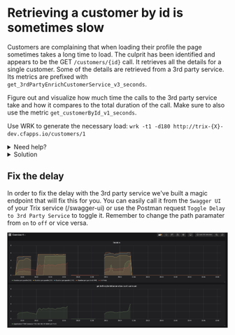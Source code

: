 # Retrieving a customer by id is sometimes slow

Customers are complaining that when loading their profile the page sometimes takes a long time to load. The culprit has been identified and appears to be the GET `/customers/{id}` call. It retrieves all the details for a single customer.
Some of the details are retrieved from a 3rd party service. Its metrics are prefixed with `get_3rdPartyEnrichCustomerService_v3_seconds`. 

Figure out and visualize how much time the calls to the 3rd party service take and how it compares to the total duration of the call. Make sure to also use the metric `get_customerById_v1_seconds`.

Use WRK to generate the necessary load: `wrk -t1 -d180 http://trix-{X}-dev.cfapps.io/customers/1`

<details><summary>Need help?</summary>
<p>The get_3rdPartyEnrichCustomerService_v3_seconds metric behaves slightly different. In order to get the average duration of calls to the 3rd party services you have to divide the <a target="_blank" href="https://prometheus.io/docs/practices/histograms/#count-and-sum-of-observations
">sum by the count of observations</a>.
</p>
</details>
<details><summary>Solution</summary>
<p>rate(get_3rdPartyEnrichCustomerService_v3_seconds_sum[1m])/rate(get_3rdPartyEnrichCustomerService_v3_seconds_count[1m])
</p>
</details>

## Fix the delay
In order to fix the delay with the 3rd party service we've built a magic endpoint that will fix this for you.
You can easily call it from the `Swagger UI` of your Trix service (/swagger-ui) or use the Postman request `Toggle Delay to 3rd Party Service` to toggle it. Remember to change the path paramater from `on` to `off` or vice versa.

![Your dashboard should look something like this](images/exercise4.png ':size=700')